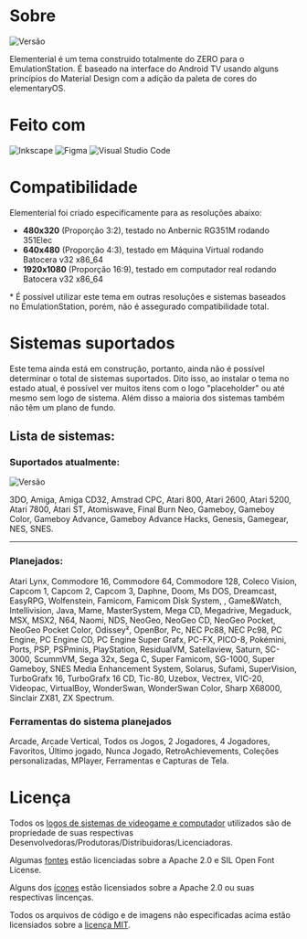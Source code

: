 # Sobre

![Versão](https://img.shields.io/badge/Versão_1.1020-de3e80?style=for-the-badge)

Elementerial é um tema construido totalmente do ZERO para o EmulationStation.
É baseado na interface do Android TV usando alguns princípios do Material Design com a adição da paleta de cores do elementaryOS.

# Feito com

![Inkscape](https://img.shields.io/badge/Inkscape-273445?style=for-the-badge&logo=Inkscape&logoColor=white)
![Figma](https://img.shields.io/badge/Figma-c6262e?style=for-the-badge&logo=figma&logoColor=white)
![Visual Studio Code](https://img.shields.io/badge/Visual_Studio_Code-0d52bf?style=for-the-badge&logo=visual%20studio%20code&logoColor=white)

# Compatibilidade

Elementerial foi criado especificamente para as resoluções abaixo:

- **480x320** (Proporção 3:2), testado no Anbernic RG351M rodando 351Elec
- **640x480** (Proporção 4:3), testado em Máquina Virtual rodando Batocera v32 x86_64
- **1920x1080** (Proporção 16:9), testado em computador real rodando Batocera v32 x86_64

\* É possível utilizar este tema em outras resoluções e sistemas baseados no EmulationStation, porém,
não é assegurado compatibilidade total.

# Sistemas suportados

Este tema ainda está em construção, portanto, ainda não é possível determinar o total de sistemas suportados.
Dito isso, ao instalar o tema no estado atual, é possível ver muitos itens com o logo "placeholder" ou até mesmo sem logo de sistema.
Além disso a maioria dos sistemas também não têm um plano de fundo.

## Lista de sistemas:

### Suportados atualmente:

![Versão](https://img.shields.io/badge/Total_Suportado:_18-68b723?style=for-the-badge)

3DO, Amiga, Amiga CD32, Amstrad CPC, Atari 800, Atari 2600, Atari 5200, Atari 7800, Atari ST, Atomiswave, Final Burn Neo, Gameboy, Gameboy Color, Gameboy Advance, Gameboy Advance Hacks, Genesis, Gamegear, NES, SNES.

---

### Planejados:

Atari Lynx, Commodore 16, Commodore 64, Commodore 128,
Coleco Vision, Capcom 1, Capcom 2, Capcom 3, Daphne, Doom, Ms DOS, Dreamcast, EasyRPG, Wolfenstein, Famicom, Famicom Disk System, , Game&Watch, Intellivision, Java, Mame, MasterSystem, Mega CD, Megadrive, Megaduck, MSX, MSX2, N64, Naomi, NDS, NeoGeo, NeoGeo CD, NeoGeo Pocket, NeoGeo Pocket Color, Odissey², OpenBor, Pc, NEC Pc88, NEC Pc98, PC Engine, PC Engine CD, PC Engine Super Grafx, PC-FX, PICO-8, Pokémini, Ports, PSP, PSPminis, PlayStation, ResidualVM, Satellaview, Saturn, SC-3000, ScummVM, Sega 32x, Sega C, Super Famicom, SG-1000, Super Gameboy, SNES Media Enhancement System, Solarus, Sufami, SuperVision, TurboGrafx 16, TurboGrafx 16 CD, Tic-80, Uzebox, Vectrex, VIC-20, Videopac, VirtualBoy, WonderSwan, WonderSwan Color, Sharp X68000, Sinclair ZX81, ZX Spectrum.

### Ferramentas do sistema planejados

Arcade, Arcade Vertical, Todos os Jogos, 2 Jogadores, 4 Jogadores, Favoritos,
Último jogado, Nunca Jogado, RetroAchievements, Coleções personalizadas, MPlayer,
Ferramentas e Capturas de Tela.

# Licença

Todos os [logos de sistemas de videogame e computador](./assets/logos/) utilizados são de propriedade de suas respectivas
Desenvolvedoras/Produtoras/Distribuidoras/Licenciadoras.

Algumas [fontes](./assets/fonts/) estão licenciadas sobre a Apache 2.0 e SIL Open Font License.

Alguns dos [ícones](./assets/icons/) estão licensiados sobre a Apache 2.0 ou suas respectivas lincenças.

Todos os arquivos de código e de imagens não especificadas acima estão licensiados sobre a [licença MIT](./LICENSE).
